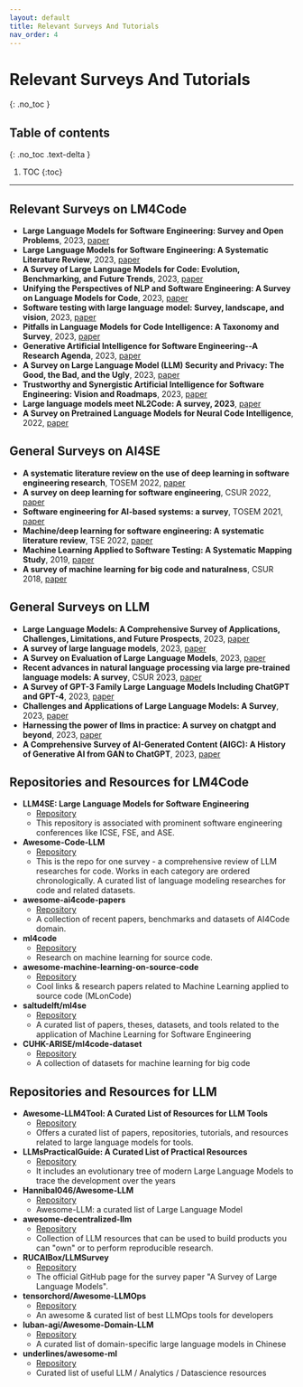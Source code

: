 ```yaml
---
layout: default
title: Relevant Surveys And Tutorials
nav_order: 4
---
```

# Relevant Surveys And Tutorials
{: .no_toc }

## Table of contents
{: .no_toc .text-delta }

1. TOC
{:toc}

---

## Relevant Surveys on LM4Code
- **Large Language Models for Software Engineering: Survey and Open Problems**, 2023, [paper](https://arxiv.org/pdf/2310.03533)
- **Large Language Models for Software Engineering: A Systematic Literature Review**, 2023, [paper](https://arxiv.org/abs/2308.10620)
- **A Survey of Large Language Models for Code: Evolution, Benchmarking, and Future Trends**, 2023, [paper](https://arxiv.org/pdf/2311.10372.pdf)
- **Unifying the Perspectives of NLP and Software Engineering: A Survey on Language Models for Code**, 2023, [paper](https://arxiv.org/abs/2311.07989)
- **Software testing with large language model: Survey, landscape, and vision**, 2023, [paper](https://arxiv.org/pdf/2307.07221)
- **Pitfalls in Language Models for Code Intelligence: A Taxonomy and Survey**, 2023, [paper](https://arxiv.org/pdf/2310.17903)
- **Generative Artificial Intelligence for Software Engineering--A Research Agenda**, 2023, [paper](https://arxiv.org/pdf/2310.18648)
- **A Survey on Large Language Model (LLM) Security and Privacy: The Good, the Bad, and the Ugly**, 2023, [paper](https://arxiv.org/abs/2312.02003)
- **Trustworthy and Synergistic Artificial Intelligence for Software Engineering: Vision and Roadmaps**, 2023, [paper](https://arxiv.org/pdf/2309.04142)
- **Large language models meet NL2Code: A survey, 2023**, [paper](https://aclanthology.org/2023.acl-long.411.pdf)
- **A Survey on Pretrained Language Models for Neural Code Intelligence**, 2022, [paper](https://arxiv.org/abs/2212.10079)

## General Surveys on AI4SE
- **A systematic literature review on the use of deep learning in software engineering research**, TOSEM 2022, [paper](https://dl.acm.org/doi/pdf/10.1145/3485275)
- **A survey on deep learning for software engineering**, CSUR 2022, [paper](https://dl.acm.org/doi/abs/10.1145/3505243)
- **Software engineering for AI-based systems: a survey**, TOSEM 2021, [paper](https://dl.acm.org/doi/abs/10.1145/3487043)
- **Machine/deep learning for software engineering: A systematic literature review**, TSE 2022, [paper](https://ieeexplore.ieee.org/abstract/document/9772253/)
- **Machine Learning Applied to Software Testing: A Systematic Mapping Study**, 2019, [paper](https://ieeexplore.ieee.org/abstract/document/8638573/)
- **A survey of machine learning for big code and naturalness**, CSUR 2018, [paper](https://dl.acm.org/doi/abs/10.1145/3212695)

## General Surveys on LLM
- **Large Language Models: A Comprehensive Survey of Applications, Challenges, Limitations, and Future Prospects**, 2023, [paper](https://d197for5662m48.cloudfront.net/documents/publicationstatus/181139/preprint_pdf/edf41a1f2a93aadb235a3c3aff2dcf08.pdf)
- **A survey of large language models**, 2023, [paper](https://arxiv.org/pdf/2303.18223.pdf?fbclid=IwAR3GYBQ2P9Cww2HVM3oUbML9i5i3DMDBVv5_FvYWfEi-vdZqZoSM78jE2-s)
- **A Survey on Evaluation of Large Language Models**, 2023, [paper](https://arxiv.org/pdf/2307.03109.pdf)
- **Recent advances in natural language processing via large pre-trained language models: A survey**, CSUR 2023, [paper](https://arxiv.org/pdf/2111.01243)
- **A Survey of GPT-3 Family Large Language Models Including ChatGPT and GPT-4**, 2023, [paper](https://arxiv.org/pdf/2310.12321.pdf)
- **Challenges and Applications of Large Language Models: A Survey**, 2023, [paper](https://arxiv.org/pdf/2307.10169.pdf)
- **Harnessing the power of llms in practice: A survey on chatgpt and beyond**, 2023, [paper](https://arxiv.org/pdf/2304.13712.pdf)
- **A Comprehensive Survey of AI-Generated Content (AIGC): A History of Generative AI from GAN to ChatGPT**, 2023, [paper](https://arxiv.org/pdf/2303.04226.pdf)


## Repositories and Resources for LM4Code
- **LLM4SE: Large Language Models for Software Engineering**
    - [Repository](https://github.com/gai4se/LLM4SE)
    - This repository is associated with prominent software engineering conferences like ICSE, FSE, and ASE.
- **Awesome-Code-LLM**
    - [Repository](https://github.com/codefuse-ai/Awesome-Code-LLM)
    - This is the repo for one survey - a comprehensive review of LLM researches for code. Works in each category are ordered chronologically. A curated list of language modeling researches for code and related datasets.
- **awesome-ai4code-papers**
    - [Repository](https://github.com/bdqnghi/awesome-ai4code-papers)
    - A collection of recent papers, benchmarks and datasets of AI4Code domain.
- **ml4code**
    - [Repository](https://ml4code.github.io/)
    - Research on machine learning for source code.
- **awesome-machine-learning-on-source-code**
    - [Repository](https://github.com/src-d/awesome-machine-learning-on-source-code)
    - Cool links & research papers related to Machine Learning applied to source code (MLonCode)
- **saltudelft/ml4se**
    - [Repository](https://github.com/saltudelft/ml4se)
    - A curated list of papers, theses, datasets, and tools related to the application of Machine Learning for Software Engineering
- **CUHK-ARISE/ml4code-dataset**
    - [Repository](https://github.com/CUHK-ARISE/ml4code-dataset)
    - A collection of datasets for machine learning for big code



## Repositories and Resources for LLM
- **Awesome-LLM4Tool: A Curated List of Resources for LLM Tools**
    - [Repository](https://github.com/OpenGVLab/Awesome-LLM4Tool)
    - Offers a curated list of papers, repositories, tutorials, and resources related to large language models for tools.
- **LLMsPracticalGuide: A Curated List of Practical Resources**
    - [Repository](https://github.com/Mooler0410/LLMsPracticalGuide)
    - It includes an evolutionary tree of modern Large Language Models to trace the development over the years
- **Hannibal046/Awesome-LLM**
    - [Repository](https://github.com/Hannibal046/Awesome-LLM)
    - Awesome-LLM: a curated list of Large Language Model
- **awesome-decentralized-llm**
    - [Repository](https://github.com/imaurer/awesome-decentralized-llm)
    - Collection of LLM resources that can be used to build products you can "own" or to perform reproducible research.
- **RUCAIBox/LLMSurvey**
    - [Repository](https://github.com/RUCAIBox/LLMSurvey)
    - The official GitHub page for the survey paper "A Survey of Large Language Models".
- **tensorchord/Awesome-LLMOps**
    - [Repository](https://github.com/tensorchord/Awesome-LLMOps)
    - An awesome & curated list of best LLMOps tools for developers
- **luban-agi/Awesome-Domain-LLM**
    - [Repository](https://github.com/luban-agi/Awesome-Domain-LLM)
    - A curated list of domain-specific large language models in Chinese
- **underlines/awesome-ml**
    - [Repository](https://github.com/underlines/awesome-ml)
    - Curated list of useful LLM / Analytics / Datascience resources